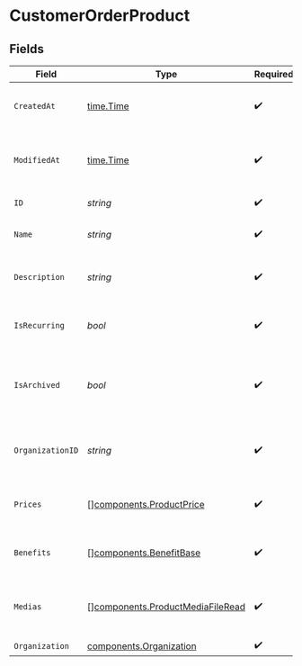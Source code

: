 # CustomerOrderProduct


## Fields

| Field                                                                                | Type                                                                                 | Required                                                                             | Description                                                                          |
| ------------------------------------------------------------------------------------ | ------------------------------------------------------------------------------------ | ------------------------------------------------------------------------------------ | ------------------------------------------------------------------------------------ |
| `CreatedAt`                                                                          | [time.Time](https://pkg.go.dev/time#Time)                                            | :heavy_check_mark:                                                                   | Creation timestamp of the object.                                                    |
| `ModifiedAt`                                                                         | [time.Time](https://pkg.go.dev/time#Time)                                            | :heavy_check_mark:                                                                   | Last modification timestamp of the object.                                           |
| `ID`                                                                                 | *string*                                                                             | :heavy_check_mark:                                                                   | The ID of the product.                                                               |
| `Name`                                                                               | *string*                                                                             | :heavy_check_mark:                                                                   | The name of the product.                                                             |
| `Description`                                                                        | *string*                                                                             | :heavy_check_mark:                                                                   | The description of the product.                                                      |
| `IsRecurring`                                                                        | *bool*                                                                               | :heavy_check_mark:                                                                   | Whether the product is a subscription tier.                                          |
| `IsArchived`                                                                         | *bool*                                                                               | :heavy_check_mark:                                                                   | Whether the product is archived and no longer available.                             |
| `OrganizationID`                                                                     | *string*                                                                             | :heavy_check_mark:                                                                   | The ID of the organization owning the product.                                       |
| `Prices`                                                                             | [][components.ProductPrice](../../models/components/productprice.md)                 | :heavy_check_mark:                                                                   | List of prices for this product.                                                     |
| `Benefits`                                                                           | [][components.BenefitBase](../../models/components/benefitbase.md)                   | :heavy_check_mark:                                                                   | List of benefits granted by the product.                                             |
| `Medias`                                                                             | [][components.ProductMediaFileRead](../../models/components/productmediafileread.md) | :heavy_check_mark:                                                                   | List of medias associated to the product.                                            |
| `Organization`                                                                       | [components.Organization](../../models/components/organization.md)                   | :heavy_check_mark:                                                                   | N/A                                                                                  |